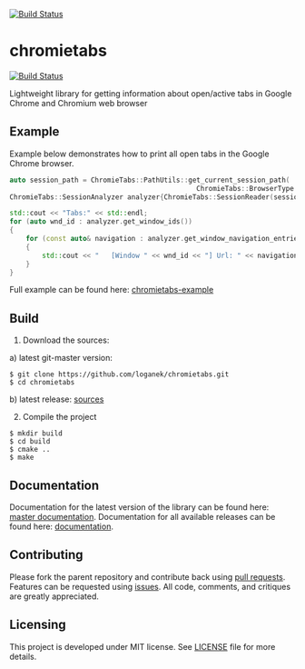 [![Build Status](https://travis-ci.org/loganek/chromietabs.svg?branch=master)](https://travis-ci.org/loganek/chromietabs)

# chromietabs
[![Build Status](https://travis-ci.org/loganek/chromietabs.svg?branch=master)](https://travis-ci.org/loganek/chromietabs)

Lightweight library for getting information about open/active tabs in Google Chrome and Chromium web browser

## Example
Example below demonstrates how to print all open tabs in the Google Chrome browser.

```c++
auto session_path = ChromieTabs::PathUtils::get_current_session_path(
                                              ChromieTabs::BrowserType::GOOGLE_CHROME);
ChromieTabs::SessionAnalyzer analyzer{ChromieTabs::SessionReader(session_path)};

std::cout << "Tabs:" << std::endl;
for (auto wnd_id : analyzer.get_window_ids())
{
    for (const auto& navigation : analyzer.get_window_navigation_entries(wnd_id))
    {
        std::cout << "   [Window " << wnd_id << "] Url: " << navigation.url << std::endl;
    }
}
```
Full example can be found here: [chromietabs-example](https://github.com/loganek/chromietabs/blob/master/example/main.cc)

## Build
1. Download the sources:

  a) latest git-master version:
   ```shell
   $ git clone https://github.com/loganek/chromietabs.git
   $ cd chromietabs
   ```
  b) latest release: [sources](https://github.com/loganek/chromietabs/releases) 

2. Compile the project
```shell
$ mkdir build
$ cd build
$ cmake ..
$ make
```

## Documentation
Documentation for the latest version of the library can be found here: [master documentation](https://loganek.github.io/chromietabs/master/index.html).
Documentation for all available releases can be found here: [documentation](https://loganek.github.io/chromietabs/index.html).

## Contributing

Please fork the parent repository and contribute back using [pull requests](https://github.com/loganek/chromietabs/pulls). Features can be requested using [issues](https://github.com/loganek/chromietabs/issues). All code, comments, and critiques are greatly appreciated.

## Licensing
This project is developed under MIT license. See [LICENSE](https://github.com/loganek/chromietabs/blob/master/LICENSE) file for more details.
